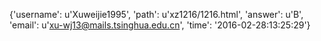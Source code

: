 {'username': u'Xuweijie1995', 'path': u'xz1216/1216.html', 'answer': u'B', 'email': u'xu-wj13@mails.tsinghua.edu.cn', 'time': '2016-02-28:13:25:29'}